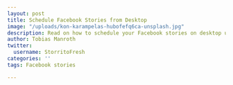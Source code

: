 ```yaml
---
layout: post
title: Schedule Facebook Stories from Desktop
image: "/uploads/kon-karampelas-hubofefq6ca-unsplash.jpg"
description: Read on how to schedule your Facebook stories on desktop using Storrito
author: Tobias Manroth
twitter:
  username: StorritoFresh
categories: ''
tags: Facebook stories

---
```

